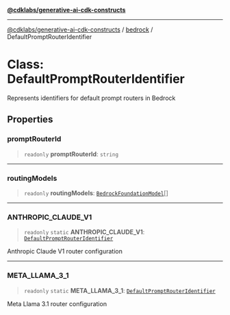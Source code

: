 [**@cdklabs/generative-ai-cdk-constructs**](../../../README.md)

***

[@cdklabs/generative-ai-cdk-constructs](../../../README.md) / [bedrock](../README.md) / DefaultPromptRouterIdentifier

# Class: DefaultPromptRouterIdentifier

Represents identifiers for default prompt routers in Bedrock

## Properties

### promptRouterId

> `readonly` **promptRouterId**: `string`

***

### routingModels

> `readonly` **routingModels**: [`BedrockFoundationModel`](BedrockFoundationModel.md)[]

***

### ANTHROPIC\_CLAUDE\_V1

> `readonly` `static` **ANTHROPIC\_CLAUDE\_V1**: [`DefaultPromptRouterIdentifier`](DefaultPromptRouterIdentifier.md)

Anthropic Claude V1 router configuration

***

### META\_LLAMA\_3\_1

> `readonly` `static` **META\_LLAMA\_3\_1**: [`DefaultPromptRouterIdentifier`](DefaultPromptRouterIdentifier.md)

Meta Llama 3.1 router configuration
